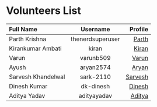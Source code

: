 # Volunteers List


| Full Name          | Username         | Profile             |
| :----------------  | :--------------: | ------------------: |
| Parth Krishna      | thenerdsuperuser | [Parth](2020/parth.md) |
| Kirankumar Ambati     | kiran | [Kiran](2020/kirankumar.md) |
| Varun     | varunb509 | [Varun](2020/varun.md) |
| Ayush     | aryan2574 | [Aryan](2020/ayush.md) |
| Sarvesh Khandelwal  | sark-2110 | [Sarvesh](2020/sarvesh.md) |
| Dinesh Kumar     | dk-dinesh | [Dinesh](2020/dinesh.md) |
| Aditya Yadav     | adityayadav | [Aditya](2020/aditya.md) |
